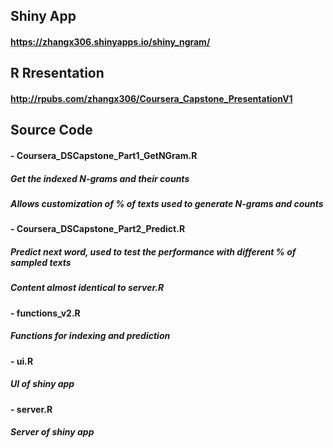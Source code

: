 ## Shiny App
#### https://zhangx306.shinyapps.io/shiny_ngram/
## R Rresentation
#### http://rpubs.com/zhangx306/Coursera_Capstone_PresentationV1
## Source Code 
#### - Coursera_DSCapstone_Part1_GetNGram.R
##### Get the indexed N-grams and their counts
##### Allows customization of % of texts used to generate N-grams and counts

#### - Coursera_DSCapstone_Part2_Predict.R
##### Predict next word, used to test the performance with different % of sampled texts
##### Content almost identical to server.R

#### - functions_v2.R
##### Functions for indexing and prediction

#### - ui.R
##### UI of shiny app

#### - server.R
##### Server of shiny app


